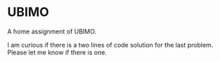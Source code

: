 # UBIMO

A home assignment of UBIMO.


I am curious if there is a two lines of code solution for the last problem. Please let me know if there is one.
